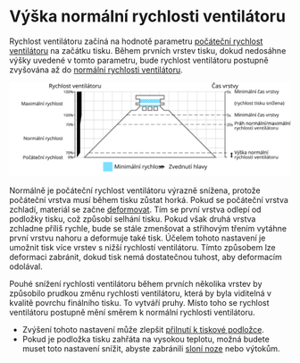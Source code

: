 Výška normální rychlosti ventilátoru
=====
Rychlost ventilátoru začíná na hodnotě parametru [počáteční rychlost ventilátoru](cool_fan_speed_0.md) na začátku tisku. Během prvních vrstev tisku, dokud nedosáhne výšky uvedené v tomto parametru, bude rychlost ventilátoru postupně zvyšována až do [normální rychlosti ventilátoru](cool_fan_speed_min.md).

![Jaká rychlost ventilátoru se používá, a kde](../images/cool_fan_speed_cs.svg)

Normálně je počáteční rychlost ventilátoru výrazně snížena, protože počáteční vrstva musí během tisku zůstat horká. Pokud se počáteční vrstva zchladí, materiál se začne [deformovat](../troubleshooting/warping.md). Tím se první vrstva odlepí od podložky tisku, což způsobí selhání tisku. Pokud však druhá vrstva zchladne příliš rychle, bude se stále zmenšovat a střihovým třením vytáhne první vrstvu nahoru a deformuje také tisk. Účelem tohoto nastavení je umožnit tisk více vrstev s nižší rychlostí ventilátoru. Tímto způsobem lze deformaci zabránit, dokud tisk nemá dostatečnou tuhost, aby deformacím odolával.

Pouhé snížení rychlosti ventilátoru během prvních několika vrstev by způsobilo prudkou změnu rychlosti ventilátoru, která by byla viditelná v kvalitě povrchu finálního tisku. To vytváří pruhy. Místo toho se rychlost ventilátoru postupně mění směrem k normální rychlosti ventilátoru.

* Zvýšení tohoto nastavení může zlepšit [přilnutí k tiskové podložce](../troubleshooting/bed_adhesion_problems.md).
* Pokud je podložka tisku zahřáta na vysokou teplotu, možná budete muset toto nastavení snížit, abyste zabránili [sloní noze](../troubleshooting/elephants_foot.md) nebo výtokům.